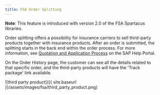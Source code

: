 ```yaml
---
title: FSA Order Splitting
---
```


**Note**: This feature is introduced with version 2.0 of the FSA Spartacus libraries.

Order splitting offers a possibility for insurance carriers to sell third-party products together with insurance products.
After an order is submitted, the splitting starts in the back end within the order process. For more information, see [Quotation and Application Process](https://help.sap.com/viewer/6ac05cfc1e2a41dca9cfa29de18cd01a/2102/en-US/56981ba123fb4801b56263ba24177575.html) on the SAP Help Portal.

On the Order History page, the customer can see all the details related to that specific order, and the third-party products will have the 'Track package' link available.

![third party product]({{ site.baseurl }}/assets/images/fsa/third_party_product.png)
